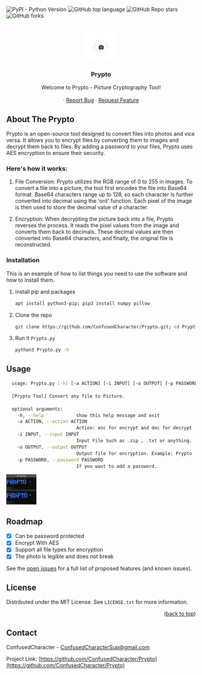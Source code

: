 <a name="readme-top"></a>

![PyPI - Python Version](https://img.shields.io/pypi/pyversions/pillow)
![GitHub top language](https://img.shields.io/github/languages/top/ConfusedCharacter/Prypto)
![GitHub Repo stars](https://img.shields.io/github/stars/ConfusedCharacter/Prypto)
![GitHub forks](https://img.shields.io/github/forks/ConfusedCharacter/Prypto)



<!-- PROJECT LOGO -->
<br />
<div align="center">
  <a href="https://github.com/ConfusedCharacter/Prypto">
    <img src="images/logo.png" alt="Logo" width="80" height="80">
  </a>

  <h3 align="center">Prypto</h3>

  <p align="center">
    Welcome to Prypto - Picture Cryptography Tool!
    <br />
    <br />
    ·
    <a href="https://github.com/ConfusedCharacter/Prypto/issues">Report Bug</a>
    ·
    <a href="https://github.com/ConfusedCharacter/Prypto/issues">Request Feature</a>
  </p>
</div>


## About The Prypto

Prypto is an open-source tool designed to convert files into photos and vice versa. It allows you to encrypt files by converting them to images and decrypt them back to files. By adding a password to your files, Prypto uses AES encryption to ensure their security.






### Here's how it works:


1. File Conversion: Prypto utilizes the RGB range of 0 to 255 in images. To convert a file into a picture, the tool first encodes the file into Base64 format. Base64 characters range up to 128, so each character is further converted into decimal using the 'ord' function. Each pixel of the image is then used to store the decimal value of a character.

2. Encryption: When decrypting the picture back into a file, Prypto reverses the process. It reads the pixel values from the image and converts them back to decimals. These decimal values are then converted into Base64 characters, and finally, the original file is reconstructed.


### Installation

This is an example of how to list things you need to use the software and how to install them.
1. install pip and packages
    ```sh
    apt install python3-pip; pip3 install numpy pillow
    ```
2. Clone the repo
   ```sh
   git clone https://github.com/ConfusedCharacter/Prypto.git; cd Prypto
   ```
   
4. Run it `Prypto.py`
   ```sh
   python3 Prypto.py -h
   ```

## Usage

  ```sh
    usage: Prypto.py [-h] [-a ACTION] [-i INPUT] [-o OUTPUT] [-p PASSWORD]        
    
    [Prypto Tool] Convert any file to Picture.
    
    optional arguments:
      -h, --help            show this help message and exit
      -a ACTION, --action ACTION
                            Action: enc for encrypt and dec for decrypt
      -i INPUT, --input INPUT
                            Input File Such as .zip , .txt or anything.
      -o OUTPUT, --output OUTPUT
                            Output file for encryption. Example: Prypto
      -p PASSWORD, --password PASSWORD
                            If you want to add a password.
  ```

<img src="images/Enc.jpg" alt="Help" width="80" height="80">

<!-- ROADMAP -->
## Roadmap

- [x] Can be password protected
- [x] Encrypt With AES
- [x] Support all file types for encryption
- [x] The photo is legible and does not break

See the [open issues](https://github.com/ConfusedCharacter/Prypto/issues) for a full list of proposed features (and known issues).


<!-- LICENSE -->
## License

Distributed under the MIT License. See `LICENSE.txt` for more information.

<p align="right">(<a href="#readme-top">back to top</a>)</p>


## Contact

ConfusedCharacter - ConfusedCharacterSup@gmail.com

Project Link: [https://github.com/ConfusedCharacter/Prypto](https://github.com/ConfusedCharacter/Prypto)

